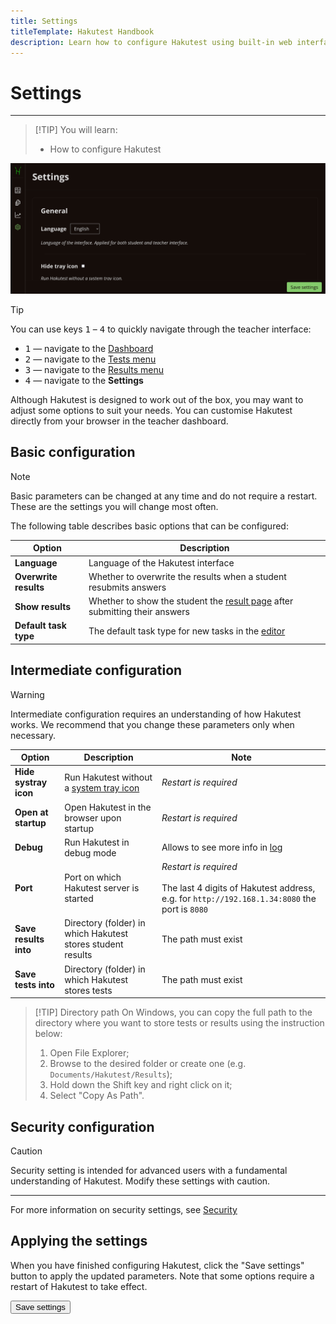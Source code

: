 ```yaml
---
title: Settings
titleTemplate: Hakutest Handbook
description: Learn how to configure Hakutest using built-in web interface
---
```


# Settings

---

> [!TIP] You will learn:
>
> -   How to configure Hakutest

![Settings](./img/settings.png)

> [!TIP]
> You can use keys <kbd>1</kbd> &ndash; <kbd>4</kbd> to quickly navigate through the teacher interface:
>
> -   <kbd>1</kbd> &mdash; navigate to the [Dashboard](/handbook/guide/02-dashboard)
> -   <kbd>2</kbd> &mdash; navigate to the [Tests menu](/handbook/guide/03-tests#tests-menu)
> -   <kbd>3</kbd> &mdash; navigate to the [Results menu](/handbook/guide/04-results-and-statistics#results-menu)
> -   <kbd>4</kbd> &mdash; navigate to the **Settings**

Although Hakutest is designed to work out of the box, you may want to adjust
some options to suit your needs. You can customise Hakutest directly from your
browser in the teacher dashboard.

## Basic configuration

> [!NOTE]
> Basic parameters can be changed at any time and do not require a restart.
> These are the settings you will change most often.

The following table describes basic options that can be configured:

| Option                | Description                                                                                                                                  |
| --------------------- | -------------------------------------------------------------------------------------------------------------------------------------------- |
| **Language**          | Language of the Hakutest interface                                                                                                           |
| **Overwrite results** | Whether to overwrite the results when a student resubmits answers                                                                            |
| **Show results**      | Whether to show the student the [result page](/handbook/guide/06-student-perspective#whether-to-show-results) after submitting their answers |
| **Default task type** | The default task type for new tasks in the [editor](/handbook/guide/03-tests#test-editor)                                                    |

## Intermediate configuration

> [!WARNING]
> Intermediate configuration requires an understanding of how Hakutest works.
> We recommend that you change these parameters only when necessary.

| Option                | Description                                                                       | Note                                                                                                                       |
| --------------------- | --------------------------------------------------------------------------------- | -------------------------------------------------------------------------------------------------------------------------- |
| **Hide systray icon** | Run Hakutest without a [system tray icon](/handbook/guide/01-server#systray-icon) | _Restart is required_                                                                                                      |
| **Open at startup**   | Open Hakutest in the browser upon startup                                         | _Restart is required_                                                                                                      |
| **Debug**             | Run Hakutest in debug mode                                                        | Allows to see more info in [log](/handbook/advanced/05-log)                                                                |
| **Port**              | Port on which Hakutest server is started                                          | _Restart is required_<br><br>The last 4 digits of Hakutest address, e.g. for `http://192.168.1.34:8080` the port is `8080` |
| **Save results into** | Directory (folder) in which Hakutest stores student results                       | The path must exist                                                                                                        |
| **Save tests into**   | Directory (folder) in which Hakutest stores tests                                 | The path must exist                                                                                                        |

> [!TIP] Directory path
> On Windows, you can copy the full path to the directory where you want to store tests or results using the instruction below:
>
> 1. Open File Explorer;
> 2. Browse to the desired folder or create one (e.g. `Documents/Hakutest/Results`);
> 3. Hold down the Shift key and right click on it;
> 4. Select "Copy As Path".

## Security configuration

> [!CAUTION]
> Security setting is intended for advanced users with a fundamental
> understanding of Hakutest. Modify these settings with caution.
>
> ---
>
> For more information on security settings, see
> [Security](/handbook/advanced/01-security#configuration)

## Applying the settings

When you have finished configuring Hakutest, click the "Save settings" button
to apply the updated parameters. Note that some options require a restart of
Hakutest to take effect.

<button class="button button__primary">Save settings</button>
